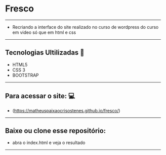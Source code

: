 # Fresco
--------------------------------------------------------------------------------------------------------
- Recriando a interface do site realizado no curso de wordpress do curso em video só que em html e css
--------------------------------------------------------------------------------------------------------
## Tecnologias Ultilizadas :book:
- HTML5 
- CSS 3
- BOOTSTRAP
--------------------------------------------------------------------------------------------------------
## Para acessar o site: 💻
- (https://matheuspaixaocrisostenes.github.io/fresco/)
--------------------------------------------------------------------------------------------------------
## Baixe ou clone esse repositório:
- abra o index.html e veja o resultado
--------------------------------------------------------------------------------------------------------
